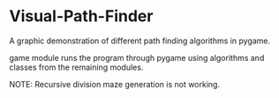 # Visual-Path-Finder
A graphic demonstration of different path finding algorithms in pygame. 

game module runs the program through pygame using algorithms and classes from the remaining modules. 

NOTE: Recursive division maze generation is not working.

